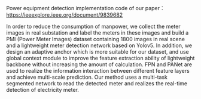 Power equipment detection implementation code of our paper：https://ieeexplore.ieee.org/document/9839682

In order to reduce the consumption of manpower, we collect the meter images in real substation and label the meters in these images and build a PMI (Power Meter Images) dataset containing 1800 images in real scene and a lightweight meter detection network based on Yolov5. In addition, we design an adaptive anchor which is more suitable for our dataset, and use global context module to improve the feature extraction ability of lightweight backbone without increasing the amount of calculation. FPN and PANet are used to realize the information interaction between different feature layers and achieve multi-scale prediction. Our method uses a multi-task segmented network to read the detected meter and realizes the real-time detection of electricity meter.
